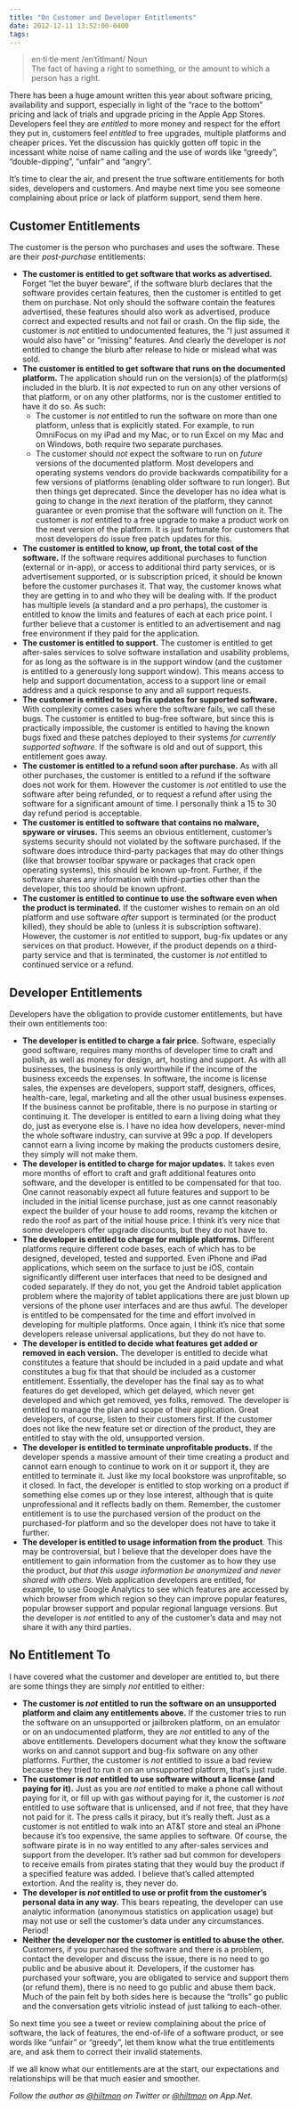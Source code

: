 ```yaml
---
title: "On Customer and Developer Entitlements"
date: 2012-12-11 13:52:00-0400
tags: 
---
```


> en·ti·tle·ment /enˈtītlmənt/ Noun  
> The fact of having a right to something, or the amount to which a person has a right.

There has been a huge amount written this year about software pricing, availability and support, especially in light of the “race to the bottom” pricing and lack of trials and upgrade pricing in the Apple App Stores. Developers feel they are *entitled* to more money and respect for the effort they put in, customers feel *entitled* to free upgrades, multiple platforms and cheaper prices. Yet the discussion has quickly gotten off topic in the incessant white noise of name calling and the use of words like “greedy”, “double-dipping”, “unfair” and “angry”.

It’s time to clear the air, and present the true software entitlements for both sides, developers and customers. And maybe next time you see someone complaining about price or lack of platform support, send them here.

## Customer Entitlements

The customer is the person who purchases and uses the software. These are their *post-purchase* entitlements:

* **The customer is entitled to get software that works as advertised.** Forget “let the buyer beware”, if the software blurb declares that the software provides certain features, then the customer is entitled to get them on purchase. Not only should the software contain the features advertised, these features should also work as advertised, produce correct and expected results and not fail or crash. On the flip side, the customer is *not* entitled to undocumented features, the “I just assumed it would also have” or “missing” features. And clearly the developer is *not* entitled to change the blurb after release to hide or mislead what was sold.
* **The customer is entitled to get software that runs on the documented platform.** The application should run on the version(s) of the platform(s) included in the blurb. It is *not* expected to run on any other versions of that platform, or on any other platforms, nor is the customer entitled to have it do so. As such:
	* The customer is *not* entitled to run the software on more than one platform, unless that is explicitly stated. For example, to run OmniFocus on my iPad and my Mac, or to run Excel on my Mac and on Windows, both require two separate purchases.
	* The customer should *not* expect the software to run on *future* versions of the documented platform. Most developers and operating systems vendors do provide backwards compatibility for a few versions of platforms (enabling older software to run longer). But then things get deprecated. Since the developer has no idea what is going to change in the *next* iteration of the platform, they cannot guarantee or even promise that the software will function on it. The customer is *not* entitled to a free upgrade to make a product work on the next version of the platform. It is just fortunate for customers that most developers do issue free patch updates for this.
* **The customer is entitled to know, up front, the total cost of the software.** If the software requires additional purchases to function (external or in-app), or access to additional third party services, or is advertisement supported, or is subscription priced, it should be known before the customer purchases it. That way, the customer knows what they are getting in to and who they will be dealing with. If the product has multiple levels (a standard and a pro perhaps), the customer is entitled to know the limits and features of each at each price point. I further believe that a customer is entitled to an advertisement and nag free environment if they paid for the application.
* **The customer is entitled to support.** The customer is entitled to get after-sales services to solve software installation and usability problems, for as long as the software is in the support window (and the customer is entitled to a generously long support window). This means access to help and support documentation, access to a support line or email address and a quick response to any and all support requests.
* **The customer is entitled to bug fix updates for supported software.** With complexity comes cases where the software fails, we call these bugs. The customer is entitled to bug-free software, but since this is practically impossible, the customer is entitled to having the known bugs fixed and these patches deployed to their systems *for currently supported software*. If the software is old and out of support, this entitlement goes away.
* **The customer is entitled to a refund soon after purchase.** As with all other purchases, the customer is entitled to a refund if the software does not work for them. However the customer is *not* entitled to use the software after being refunded, or to request a refund after using the software for a significant amount of time. I personally think a 15 to 30 day refund period is acceptable.
* **The customer is entitled to software that contains no malware, spyware or viruses.** This seems an obvious entitlement, customer’s systems security should not violated by the software purchased. If the software does introduce third-party packages that may do other things (like that browser toolbar spyware or packages that crack open operating systems), this should be known up-front. Further, if the software shares any information with third-parties other than the developer, this too should be known upfront.
* **The customer is entitled to continue to use the software even when the product is terminated.** If the customer wishes to remain on an old platform and use software *after* support is terminated (or the product killed), they should be able to (unless it is subscription software). However, the customer is *not* entitled to support, bug-fix updates or any services on that product. However, if the product depends on a third-party service and that is terminated, the customer is *not* entitled to continued service or a refund.

## Developer Entitlements

Developers have the obligation to provide customer entitlements, but have their own entitlements too:

* **The developer is entitled to charge a fair price.** Software, especially good software, requires many months of developer time to craft and polish, as well as money for design, art, hosting and support. As with all businesses, the business is only worthwhile if the income of the business exceeds the expenses. In software, the income is license sales, the expenses are developers, support staff, designers, offices, health-care, legal, marketing and all the other usual business expenses. If the business cannot be profitable, there is no purpose in starting or continuing it. The developer is entitled to earn a living doing what they do, just as everyone else is. I have no idea how developers, never-mind the whole software industry, can survive at 99c a pop. If developers cannot earn a living income by making the products customers desire, they simply will not make them.
* **The developer is entitled to charge for major updates.** It takes even more months of effort to craft and graft additional features onto software, and the developer is entitled to be compensated for that too. One cannot reasonably expect all future features and support to be included in the initial license purchase, just as one cannot reasonably expect the builder of your house to add rooms, revamp the kitchen or redo the roof as part of the initial house price. I think it’s very nice that some developers offer upgrade discounts, but they do not have to.
* **The developer is entitled to charge for multiple platforms.** Different platforms require different code bases, each of which has to be designed, developed, tested and supported. Even iPhone and iPad applications, which seem on the surface to just be iOS, contain significantly different user interfaces that need to be designed and coded separately. If they do not, you get the Android tablet application problem where the majority of tablet applications there are just blown up versions of the phone user interfaces and are thus awful. The developer is entitled to be compensated for the time and effort involved in developing for multiple platforms. Once again, I think it’s nice that some developers release universal applications, but they do not have to. 
* **The developer is entitled to decide what features get added or removed in each version.** The developer is entitled to decide what constitutes a feature that should be included in a paid update and what constitutes a bug fix that that should be included as a customer entitlement. Essentially, the developer has the final say as to what features do get developed, which get delayed, which never get developed and which get removed, yes folks, removed. The developer is entitled to manage the plan and scope of their application. Great developers, of course, listen to their customers first. If the customer does not like the new feature set or direction of the product, they are entitled to stay with the old, unsupported version.
* **The developer is entitled to terminate unprofitable products.** If the developer spends a massive amount of their time creating a product and cannot earn enough to continue to work on it or support it, they are entitled to terminate it. Just like my local bookstore was unprofitable, so it closed. In fact, the developer is entitled to stop working on a product if something else comes up or they lose interest, although that is quite unprofessional and it reflects badly on them. Remember, the customer entitlement is to use the purchased version of the product on the purchased-for platform and so the developer does not have to take it further.
* **The developer is entitled to usage information from the product**. This may be controversial, but I believe that the developer does have the entitlement to gain information from the customer as to how they use the product, *but that this usage information be anonymized and never shared with others*. Web application developers are entitled, for example, to use Google Analytics to see which features are accessed by which browser from which region so they can improve popular features, popular browser support and popular regional language versions. But the developer is *not* entitled to any of the customer’s data and may not share it with any third parties.

## No Entitlement To

I have covered what the customer and developer are entitled to, but there are some things they are simply *not* entitled to either:

* **The customer is *not* entitled to run the software on an unsupported platform and claim any entitlements above.** If the customer tries to run the software on an unsupported or jailbroken platform, on an emulator or on an undocumented platform, they are *not* entitled to any of the above entitlements. Developers document what they know the software works on and cannot support and bug-fix software on any other platforms. Further, the customer is *not* entitled to issue a bad review because they tried to run it on an unsupported platform, that’s just rude.
* **The customer is *not* entitled to use software without a license (and paying for it).** Just as you are *not* entitled to make a phone call without paying for it, or fill up with gas without paying for it, the customer is *not* entitled to use software that is unlicensed, and if not free, that they have not paid for it. The press calls it piracy, but it’s really theft. Just as a customer is not entitled to walk into an AT&T store and steal an iPhone because it’s too expensive, the same applies to software. Of course, the software pirate is in no way entitled to any after-sales services and support from the developer. It’s rather sad but common for developers to receive emails from pirates stating that they would buy the product if a specified feature was added. I believe that’s called attempted extortion. And the reality is, they never do.
* **The developer is *not* entitled to use or profit from the customer’s personal data in any way.** This bears repeating, the developer can use analytic information (anonymous statistics on application usage) but may not use or sell the customer’s data under any circumstances. Period!
* **Neither the developer nor the customer is entitled to abuse the other.** Customers, if you purchased the software and there is a problem, contact the developer and discuss the issue, there is no need to go public and be abusive about it. Developers, if the customer has purchased your software, you are obligated to service and support them (or refund them), there is no need to go public and abuse them back. Much of the pain felt by both sides here is because the “trolls” go public and the conversation gets vitriolic instead of just talking to each-other.

So next time you see a tweet or review complaining about the price of software, the lack of features, the end-of-life of a software product, or see words like “unfair” or “greedy”, let them know what the true entitlements are, and ask them to correct their invalid statements.

If we all know what our entitlements are at the start, our expectations and relationships will be that much easier and smoother.

*Follow the author as [@hiltmon](https://twitter.com/hiltmon) on Twitter or [@hiltmon](http://alpha.app.net/hiltmon) on App.Net.*
